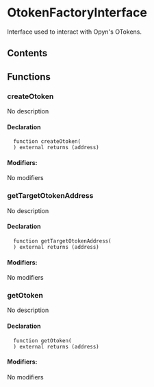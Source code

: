 # OtokenFactoryInterface

Interface used to interact with Opyn's OTokens.

## Contents

<!-- START doctoc -->
<!-- END doctoc -->

## Functions

### createOtoken

No description

#### Declaration

```solidity
  function createOtoken(
  ) external returns (address)
```

#### Modifiers:

No modifiers

### getTargetOtokenAddress

No description

#### Declaration

```solidity
  function getTargetOtokenAddress(
  ) external returns (address)
```

#### Modifiers:

No modifiers

### getOtoken

No description

#### Declaration

```solidity
  function getOtoken(
  ) external returns (address)
```

#### Modifiers:

No modifiers
